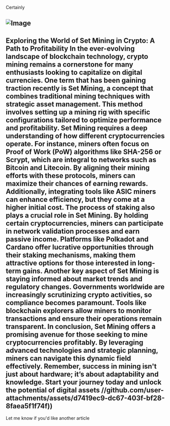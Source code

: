 Certainly

![Image](https://github.com/user-attachments/assets/d7419ec9-dc67-403f-bf28-8faea5f1f74f)
---
**Exploring the World of Set Mining in Crypto: A Path to Profitability**
In the ever-evolving landscape of blockchain technology, **crypto mining** remains a cornerstone for many enthusiasts looking to capitalize on digital currencies. One term that has been gaining traction recently is **Set Mining**, a concept that combines traditional mining techniques with strategic asset management. This method involves setting up a **mining rig** with specific configurations tailored to optimize performance and profitability.
Set Mining requires a deep understanding of how different cryptocurrencies operate. For instance, miners often focus on **Proof of Work (PoW)** algorithms like **SHA-256** or **Scrypt**, which are integral to networks such as Bitcoin and Litecoin. By aligning their mining efforts with these protocols, miners can maximize their chances of earning rewards. Additionally, integrating tools like **ASIC miners** can enhance efficiency, but they come at a higher initial cost.
The process of **staking** also plays a crucial role in Set Mining. By holding certain cryptocurrencies, miners can participate in network validation processes and earn passive income. Platforms like **Polkadot** and **Cardano** offer lucrative opportunities through their staking mechanisms, making them attractive options for those interested in long-term gains.
Another key aspect of Set Mining is staying informed about market trends and regulatory changes. Governments worldwide are increasingly scrutinizing crypto activities, so compliance becomes paramount. Tools like **blockchain explorers** allow miners to monitor transactions and ensure their operations remain transparent.
In conclusion, Set Mining offers a promising avenue for those seeking to mine cryptocurrencies profitably. By leveraging advanced technologies and strategic planning, miners can navigate this dynamic field effectively. Remember, success in mining isn't just about hardware; it’s about adaptability and knowledge. Start your journey today and unlock the potential of digital assets
 //github.com/user-attachments/assets/d7419ec9-dc67-403f-bf28-8faea5f1f74f))
--- 
Let me know if you'd like another article
